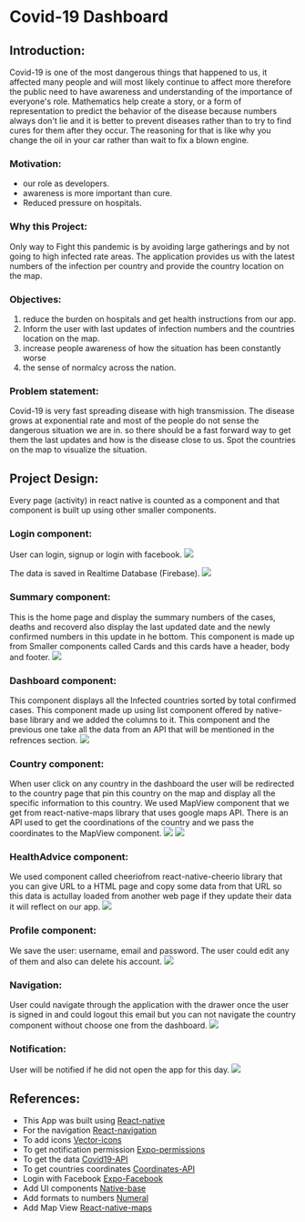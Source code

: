 # Covid-19 Dashboard

## Introduction:
Covid-19 is one of the most dangerous things that happened to us, it affected many people and will most likely continue to affect more therefore the public need to have awareness and understanding of the importance of everyone's role. 
Mathematics help create a story, or a form of representation to predict the behavior of the disease because numbers always don't lie and it is better to prevent diseases rather than to try to find cures for them after they occur. The reasoning for that is like why you change the oil in your car rather than wait to fix a blown engine.

### Motivation:
-	our role as developers.
-	awareness is more important than cure.
-	Reduced pressure on hospitals.

### Why this Project:
Only way to Fight this pandemic is by avoiding large gatherings and by not going to high infected rate areas.
The application provides us with the latest numbers of the infection per country and provide the country location on the map.


### Objectives:
1.	reduce the burden on hospitals and get health instructions from our app.
2.	Inform the user with last updates of infection numbers and the countries location on the map.
3.	increase people awareness of how the situation has been constantly worse
4.	the sense of normalcy across the nation.

### Problem statement:
Covid-19 is very fast spreading disease with high transmission. The disease grows at exponential rate and most of the people do not sense the dangerous situation we are in. so there should be a fast forward way to get them the last updates and how is the disease close to us. Spot the countries on the map to visualize the situation.

 
## Project Design:
Every page (activity) in react native is counted as a component and that component is built up using other smaller components.


### Login component:
User can login, signup or login with facebook.
<img src="Screens/img6.png" >

The data is saved in Realtime Database (Firebase).
<img src="Screens/img2.png" >

### Summary component:
This is the home page and display the summary numbers of the cases, deaths and recoverd also display the last updated date and the newly confirmed numbers in this update in he bottom.
This component is made up from Smaller components called Cards and this cards have a header, body and footer.
<img src="Screens/img3.png" >

### Dashboard component:
This component displays all the Infected countries sorted by total confirmed cases.
This component made up using list component offered by native-base library and we added the columns to it.
This component and the previous one take all the data from an API that will be mentioned in the refrences section.
<img src="Screens/img4.png" >

### Country component:
When user click on any country in the dashboard the user will be redirected to the country page that pin this country on the map and display all the specific information to this country.
We used MapView component that we get from react-native-maps library that uses google maps API.
There is an API used to get the coordinations of the country and we pass the coordinates to the MapView component.
<img src="Screens/img7.png" >
<img src="Screens/img8.png" >

### HealthAdvice component:
We used component called cheeriofrom react-native-cheerio library that you can give URL to a HTML page and copy some data from that URL so this data is actullay loaded from another web page if they update their data it will reflect on our app.
<img src="Screens/img10.png" >

### Profile component:
We save the user: username, email and password.
The user could edit any of them and also can delete his account.
<img src="Screens/img1.png" >

### Navigation:
User could navigate through the application with the drawer once the user is signed in and could logout this email but you can not navigate the country component without choose one from the dashboard.
<img src="Screens/img9.png" >

### Notification:
User will be notified if he did not open the app for this day.
<img src="Screens/img5.png" >

## References:

- This App was built using [React-native](https://reactnative.dev/docs/getting-started)
- For the navigation [React-navigation](https://reactnavigation.org/docs/getting-started/)
- To add icons [Vector-icons](https://expo.github.io/vector-icons/)
- To get notification permission [Expo-permissions](https://docs.expo.io/versions/latest/sdk/permissions/)
- To get the data [Covid19-API](https://documenter.getpostman.com/view/10808728/SzS8rjbc?version=latest#63fda84a-6b43-4506-9cc7-2172561d5c16)
- To get countries coordinates [Coordinates-API](https://opencagedata.com/api)
- Login with Facebook [Expo-Facebook](https://docs.expo.io/versions/latest/sdk/facebook/)
- Add UI components [Native-base](https://docs.nativebase.io/)
- Add formats to numbers [Numeral](http://numeraljs.com/)
- Add Map View [React-native-maps](https://github.com/react-native-community/react-native-maps)
